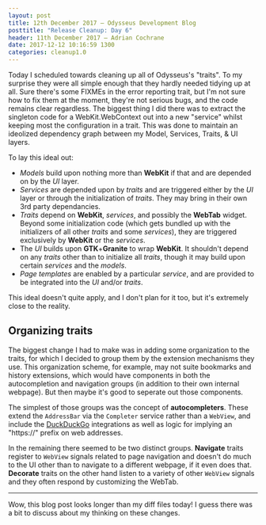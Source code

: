 ```yaml
---
layout: post
title: 12th December 2017 — Odysseus Development Blog
posttitle: "Release Cleanup: Day 6"
header: 11th December 2017 — Adrian Cochrane
date: 2017-12-12 10:16:59 1300
categories: cleanup1.0
---
```


Today I scheduled towards cleaning up all of Odysseus's "traits". To my surprise they were all simple enough that they hardly needed tidying up at all. Sure there's some FIXMEs in the error reporting trait, but I'm not sure how to fix them at the moment, they're not serious bugs, and the code remains clear regardless. The biggest thing I did there was to extract the singleton code for a WebKit.WebContext out into a  new "service" whilst keeping most the configuration in a trait. This was done to maintain an ideolized dependency graph between my Model, Services, Traits, & UI layers. 

To lay this ideal out:

* *Models* build upon nothing more than **WebKit** if that and are depended on by the *UI* layer.
* *Services* are depended upon by *traits* and are triggered either by the *UI* layer or through the initialization of *traits*. They may bring in their own 3rd party dependancies. 
* *Traits* depend on **WebKit**, *services*, and possibly the **WebTab** widget. Beyond some initialization code (which gets bundled up with the initializers of all other *traits* and some *services*), they are triggered exclusively by **WebKit** or the *services*. 
* The *UI* builds upon **GTK**+**Granite** to wrap **WebKit**. It shouldn't depend on any *traits* other than to initialize all *traits*, though it may build upon certain *services* and the *models*. 
* *Page templates* are enabled by a particular *service*, and are provided to be integrated into the *UI* and/or *traits*. 

This ideal doesn't quite apply, and I don't plan for it too, but it's extremely close to the reality.

## Organizing traits

The biggest change I had to make was in adding some organization to the traits, for which I decided to group them by the extension mechanisms they use. This organization scheme, for example, may not suite bookmarks and history extensions, which would have components in both the autocompletion and navigation groups (in addition to their own internal webpage). But then maybe it's good to seperate out those components. 

The simplest of those groups was the concept of **autocompleters**. These extend the `AddressBar` via the `Completer` service rather than a `WebView`, and include the [DuckDuckGo](https://ddg.gg/) integrations as well as logic for implying an "https://" prefix on web addresses.

In the remaining there seemed to be two distinct groups. **Navigate** traits register to `WebView` signals related to page navigation and doesn't do much to the UI other than to navigate to a different webpage, if it even does that. **Decorate** traits on the other hand listen to a variety of other `WebView` signals and they often respond by customizing the WebTab. 

---

Wow, this blog post looks longer than my diff files today! I guess there was a bit to discuss about my thinking on these changes. 
